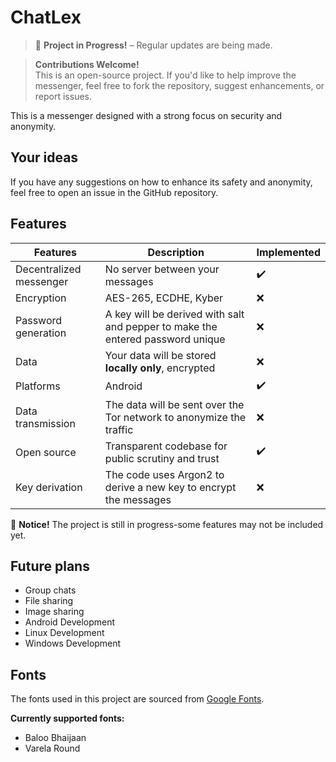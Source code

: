 # ChatLex

> 🚧 **Project in Progress!** – Regular updates are being made.

> **Contributions Welcome!**<br>
> This is an open-source project. If you'd like to help improve the messenger,
> feel free to fork the repository, suggest enhancements, or report issues.

This is a messenger designed with a strong focus on security and anonymity.

## Your ideas

If you have any suggestions on how to enhance its safety and anonymity,
feel free to open an issue in the GitHub repository.

## Features

| Features                | Description                                                                    | Implemented |
| ----------------------- | ------------------------------------------------------------------------------ | ----------- |
| Decentralized messenger | No server between your messages                                                | ✔️          |
| Encryption              | AES-265, ECDHE, Kyber                                                          | ❌          |
| Password generation     | A key will be derived with salt and pepper to make the entered password unique | ❌          |
| Data                    | Your data will be stored **locally only**, encrypted                           | ❌          |
| Platforms               | Android                                                                        | ✔️          |
| Data transmission       | The data will be sent over the Tor network to anonymize the traffic            | ❌          |
| Open source             | Transparent codebase for public scrutiny and trust                             | ✔️          |
| Key derivation          | The code uses Argon2 to derive a new key to encrypt the messages               | ❌          |

📌 **Notice!** The project is still in progress-some features may not be included yet.

## Future plans

- Group chats
- File sharing
- Image sharing
- Android Development
- Linux Development
- Windows Development

## Fonts

The fonts used in this project are sourced from [Google Fonts](https://fonts.google.com/).

**Currently supported fonts:**

- Baloo Bhaijaan
- Varela Round
